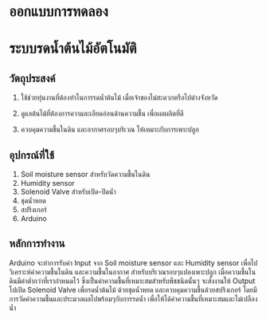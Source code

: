 # ออกแบบการทดลอง

# ระบบรดน้ำต้นไม้อัตโนมัติ

## วัตถุประสงค์

1. ใช้ช่วยทุ่นงานที่ต้องทำในการรดน้ำต้นไม้ เมื่อเจ้าของไม่สะดวกหรือไปต่างจังหวัด

2. ดูแลต้นไม้ที่ต้องการความละเอียดอ่อนด้านความชื้น เพื่อผลผลิตที่ดี

3. ควบคุมความชื้นในดิน และอากาศรอบๆบริเวณ ให้เหมาะกับการเพาะปลูก

## อุปกรณ์ที่ใช้

1. Soil moisture sensor สำหรับวัดความชื้นในดิน
2. Humidity sensor
3. Solenoid Valve สำหรับเปิด-ปิดน้ำ
4. ชุดน้ำหยด
5. สปริงเกอร์
6. Arduino

## หลักการทำงาน

Arduino จะทำการรับค่า Input จาก Soil moisture sensor และ Humidity sensor เพื่อไปวิเคราะห์ค่าความชื้นในดิน และความชื้นในอากาศ สำหรับบริเวณรอบๆแปลงเพาะปลูก 
เมื่อความชื้นในดินมีค่าต่ำกว่าที่เรากำหนดไว้ ซึ่งเป็นค่าความชื้นที่เหมาะสมสำหรับพืชชนิดนั้นๆ จะสั่งงานให้ Output ไปเปิด Solenoid Valve เพื่อรดน้ำต้นไม้ ด้วยชุดน้ำหยด และควบคุมความชื้นด้วยสปริงเกอร์
โดยมีการวัดค่าความชื้นและประมวลผลไปพร้อมๆกับการรดน้ำ เพื่อให้ได้ค่าความชื้นที่เหมาะสมและไม่เปลืองน้ำ
